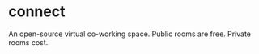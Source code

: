 connect
=======

An open-source virtual co-working space. Public rooms are free. Private rooms cost.

